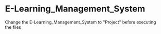 # E-Learning_Management_System
Change the E-Learning_Management_System to "Project" before executing the files
